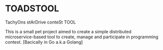 # TOADSTOOL
TachyOns stArDrive conteSt TOOL

This is a small pet project aimed to create a simple distributed microservice-based tool to create, manage and participate in programming contest. [Bacically in Go a.k.a Golang]
